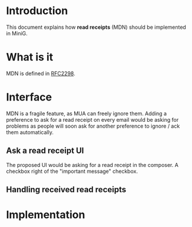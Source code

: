 # Introduction #

This document explains how **read receipts** (MDN) should be implemented in MiniG.

# What is it #

MDN is defined in [RFC2298](http://www.faqs.org/rfcs/rfc2298.html).


# Interface #

MDN is a fragile feature, as MUA can freely ignore them. Adding a preference to ask for a read receipt on every email would be asking for problems as people will soon ask for another preference to ignore / ack them automatically.

## Ask a read receipt UI ##

The proposed UI would be asking for a read receipt in the composer. A checkbox right of the "important message" checkbox.

## Handling received read receipts ##

# Implementation #
